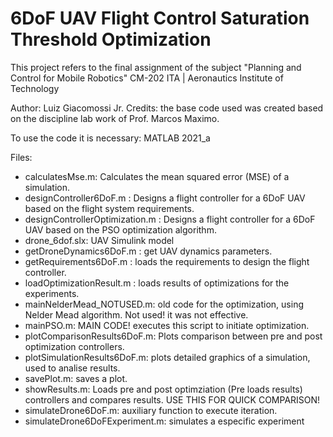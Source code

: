 # 6DoF UAV Flight Control Saturation Threshold Optimization
This project refers to the final assignment of the subject "Planning and Control for Mobile Robotics" CM-202 
ITA | Aeronautics Institute of Technology 

Author: Luiz Giacomossi Jr.
Credits: the base code used was created based on the discipline lab work of Prof. Marcos Maximo.

To use the code it is necessary: MATLAB 2021_a

Files:

* calculatesMse.m: Calculates the mean squared error (MSE) of a simulation.
* designController6DoF.m : Designs a flight controller for a 6DoF UAV based on the flight system requirements.
* designControllerOptimization.m : Designs a flight controller for a 6DoF UAV based on the PSO optimization algorithm. 
* drone_6dof.slx: UAV Simulink model
* getDroneDynamics6DoF.m : get UAV dynamics parameters.
* getRequirements6DoF.m : loads the requirements to design the flight controller.
* loadOptimizationResult.m : loads results of optimizations for the experiments.
* mainNelderMead_NOTUSED.m: old code for the optimization, using Nelder Mead algorithm. Not used! it was not effective.
* mainPSO.m: MAIN CODE! executes this script to initiate optimization.
* plotComparisonResults6DoF.m: Plots comparison between pre and post optimization controllers.
* plotSimulationResults6DoF.m: plots detailed graphics of a simulation, used to analise results.
* savePlot.m: saves a plot.
* showResults.m: Loads pre and post optimziation (Pre loads results) controllers and compares results. USE THIS FOR QUICK COMPARISON!
* simulateDrone6DoF.m: auxiliary function to execute iteration.
* simulateDrone6DoFExperiment.m: simulates a especific experiment
